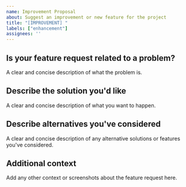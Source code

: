 ```yaml
---
name: Improvement Proposal
about: Suggest an improvement or new feature for the project
title: "[IMPROVEMENT] "
labels: ["enhancement"]
assignees: ''
---
```


## Is your feature request related to a problem?
A clear and concise description of what the problem is.

## Describe the solution you'd like
A clear and concise description of what you want to happen.

## Describe alternatives you've considered
A clear and concise description of any alternative solutions or features you've considered.

## Additional context
Add any other context or screenshots about the feature request here.
